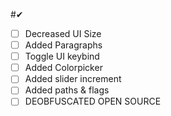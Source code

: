 #✔
 - [ ] Decreased UI Size
 - [ ] Added Paragraphs
 - [ ] Toggle UI keybind
 - [ ] Added Colorpicker
 - [ ] Added slider increment
 - [ ] Added paths & flags
 - [ ] DEOBFUSCATED OPEN SOURCE
